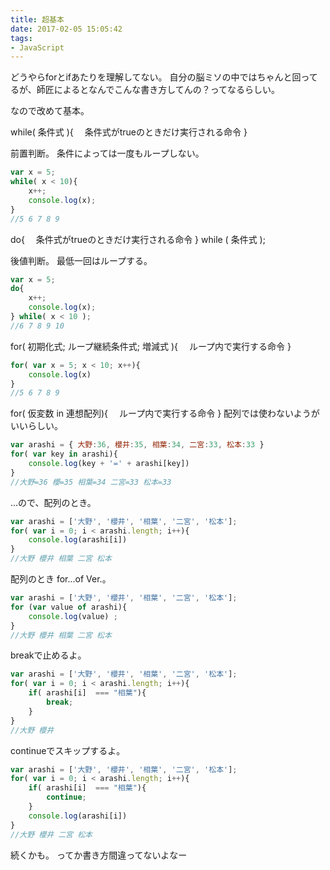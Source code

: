 ```yaml
---
title: 超基本
date: 2017-02-05 15:05:42
tags:
- JavaScript
---
```

どうやらforとifあたりを理解してない。
自分の脳ミソの中ではちゃんと回ってるが、師匠によるとなんでこんな書き方してんの？ってなるらしい。

なので改めて基本。

while( 条件式 ){
　条件式がtrueのときだけ実行される命令
}

前置判断。
条件によっては一度もループしない。

```Javascript
var x = 5;
while( x < 10){
    x++;
    console.log(x);
}
//5 6 7 8 9
```

do{
　条件式がtrueのときだけ実行される命令
} while ( 条件式 );

後値判断。
最低一回はループする。

```Javascript
var x = 5;
do{
    x++;
    console.log(x);
} while( x < 10 );
//6 7 8 9 10
```

for( 初期化式; ループ継続条件式; 増減式 ){
　ループ内で実行する命令
}

```Javascript
for( var x = 5; x < 10; x++){
    console.log(x)
}
//5 6 7 8 9
```

for( 仮変数 in 連想配列){
　ループ内で実行する命令
}
配列では使わないようがいいらしい。

```Javascript
var arashi = { 大野:36, 櫻井:35, 相葉:34, 二宮:33, 松本:33 }
for( var key in arashi){
    console.log(key + '=' + arashi[key])
}
//大野=36 櫻=35 相葉=34 二宮=33 松本=33
```

…ので、配列のとき。
```Javascript
var arashi = ['大野', '櫻井', '相葉', '二宮', '松本'];
for( var i = 0; i < arashi.length; i++){
    console.log(arashi[i])
}
//大野 櫻井 相葉 二宮 松本
```

配列のとき for...of Ver.。
```Javascript
var arashi = ['大野', '櫻井', '相葉', '二宮', '松本'];
for (var value of arashi){
    console.log(value) ;
}
//大野 櫻井 相葉 二宮 松本
```

breakで止めるよ。

```Javascript
var arashi = ['大野', '櫻井', '相葉', '二宮', '松本'];
for( var i = 0; i < arashi.length; i++){
    if( arashi[i]  === "相葉"){
        break;
    }
}
//大野 櫻井
```

continueでスキップするよ。
```Javascript
var arashi = ['大野', '櫻井', '相葉', '二宮', '松本'];
for( var i = 0; i < arashi.length; i++){
    if( arashi[i]  === "相葉"){
        continue;
    }
    console.log(arashi[i])
}
//大野 櫻井 二宮 松本
```

続くかも。
ってか書き方間違ってないよなー
